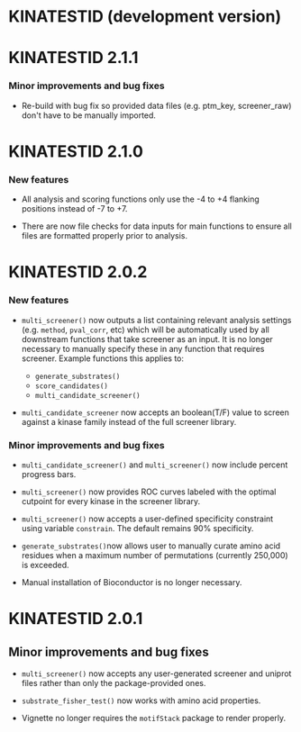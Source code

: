 # KINATESTID (development version)

# KINATESTID 2.1.1

### Minor improvements and bug fixes
* Re-build with bug fix so provided data files (e.g. ptm_key, screener_raw) 
don't have to be manually imported.

# KINATESTID 2.1.0

### New features
* All analysis and scoring functions only use the -4 to +4 flanking positions 
  instead of -7 to +7.

* There are now file checks for data inputs for main functions to ensure all 
  files are formatted properly prior to analysis.  

# KINATESTID 2.0.2

### New features
* `multi_screener()` now outputs a list containing relevant analysis settings
  (e.g. `method`, `pval_corr`, etc) which will be automatically used by all
  downstream functions that take screener as an input. It is no longer necessary
  to manually specify these in any function that requires screener. Example
  functions this applies to:
    + `generate_substrates()`
    + `score_candidates()`
    + `multi_candidate_screener()`

* `multi_candidate_screener` now accepts an boolean(T/F) value to screen against
  a kinase family instead of the full screener library.

### Minor improvements and bug fixes
* `multi_candidate_screener()` and `multi_screener()` now include percent progress
  bars.
  
* `multi_screener()` now provides ROC curves labeled with the optimal cutpoint
  for every kinase in the screener library.
  
* `multi_screener()` now accepts a user-defined specificity constraint using
  variable `constrain`. The default remains 90% specificity.
  
* `generate_substrates()`now allows user to manually curate amino acid residues
  when a maximum number of permutations (currently 250,000) is exceeded.

* Manual installation of Bioconductor is no longer necessary.

 
# KINATESTID 2.0.1
## Minor improvements and bug fixes
* `multi_screener()` now accepts any user-generated screener and uniprot files
  rather than only the package-provided ones.

* `substrate_fisher_test()` now works with amino acid properties.

* Vignette no longer requires the `motifStack` package to render properly.
  

